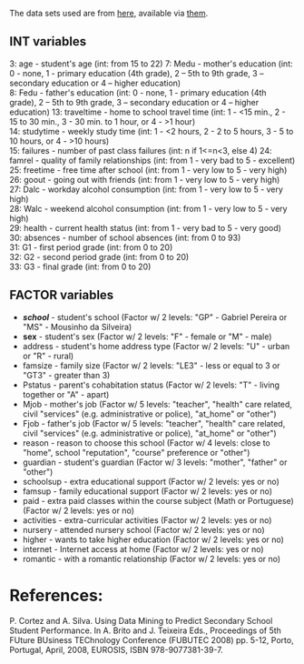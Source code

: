 The data sets used are from [here](https://archive.ics.uci.edu/ml/datasets/student+performance), available via [them](http://www3.dsi.uminho.pt/pcortez/student.pdf).

## INT variables
3: age - student's age (int: from 15 to 22)
7: Medu - mother's education (int: 0 - none,  1 - primary education (4th grade), 2 – 5th to 9th grade, 3 – secondary education or 4 – higher education)  
8: Fedu - father's education (int: 0 - none,  1 - primary education (4th grade), 2 – 5th to 9th grade, 3 – secondary education or 4 – higher education)
13: traveltime - home to school travel time (int: 1 - <15 min., 2 - 15 to 30 min., 3 - 30 min. to 1 hour, or 4 - >1 hour)  
14: studytime  - weekly study time (int: 1 - <2 hours, 2 - 2 to 5 hours, 3 - 5 to 10 hours, or 4 - >10 hours)  
15: failures   - number of past class failures (int: n if 1<=n<3, else 4)
24: famrel   - quality of family relationships (int: from 1 - very bad to 5 - excellent)  
25: freetime - free time after school (int: from 1 - very low to 5 - very high)  
26: goout    - going out with friends (int: from 1 - very low to 5 - very high)  
27: Dalc     - workday alcohol consumption (int: from 1 - very low to 5 - very high)  
28: Walc     - weekend alcohol consumption (int: from 1 - very low to 5 - very high)  
29: health   - current health status (int: from 1 - very bad to 5 - very good)  
30: absences - number of school absences (int: from 0 to 93)  
31: G1 - first period grade (int: from 0 to 20)  
32: G2 - second period grade (int: from 0 to 20)  
33: G3 - final grade (int: from 0 to 20)

## FACTOR variables
- ***school*** - student's school (Factor w/ 2 levels: "GP" - Gabriel Pereira or "MS" - Mousinho da Silveira)  
- **sex** - student's sex (Factor w/ 2 levels: "F" - female or "M" - male)
- address - student's home address type (Factor w/ 2 levels: "U" - urban or "R" - rural)  
- famsize - family size (Factor w/ 2 levels: "LE3" - less or equal to 3 or "GT3" - greater than 3)  
- Pstatus - parent's cohabitation status (Factor w/ 2 levels: "T" - living together or "A" - apart)
- Mjob - mother's job (Factor w/ 5 levels: "teacher", "health" care related, civil "services" (e.g. administrative or police), "at_home" or "other")  
- Fjob - father's job (Factor w/ 5 levels: "teacher", "health" care related, civil "services" (e.g. administrative or police), "at_home" or "other")  
- reason - reason to choose this school (Factor w/ 4 levels: close to "home", school "reputation", "course" preference or "other")  
- guardian - student's guardian (Factor w/ 3 levels: "mother", "father" or "other")
- schoolsup - extra educational support (Factor w/ 2 levels: yes or no)  
- famsup - family educational support (Factor w/ 2 levels: yes or no)  
- paid - extra paid classes within the course subject (Math or Portuguese) (Factor w/ 2 levels: yes or no)  
- activities - extra-curricular activities (Factor w/ 2 levels: yes or no)  
- nursery - attended nursery school (Factor w/ 2 levels: yes or no)  
- higher - wants to take higher education (Factor w/ 2 levels: yes or no)  
- internet - Internet access at home (Factor w/ 2 levels: yes or no)  
- romantic - with a romantic relationship (Factor w/ 2 levels: yes or no)




# References: 
P. Cortez and A. Silva. Using Data Mining to Predict Secondary School Student Performance. In A. Brito and J. Teixeira Eds., Proceedings of 5th FUture BUsiness TEChnology Conference (FUBUTEC 2008) pp. 5-12, Porto, Portugal, April, 2008, EUROSIS, ISBN 978-9077381-39-7. 
